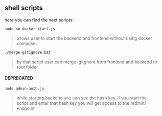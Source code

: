 ## shell scripts

here you can find the next scripts:

```sh
node no-docker-start.js
```
> allows user to start the backend and frontend without using docker compose.
```sh
./merge-gitignore.bat
```
> by that script user can merge .gitgnore from frontend and backend to root folder 

#### DEPRECATED
```sh
node admin-auth.js
```
> while starting backend you can see the hash key. if you start the script and enter that hash key you will get access to the /admin/ endpoint